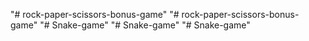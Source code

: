 "# rock-paper-scissors-bonus-game" 
"# rock-paper-scissors-bonus-game" 
"# Snake-game" 
"# Snake-game" 
"# Snake-game" 
